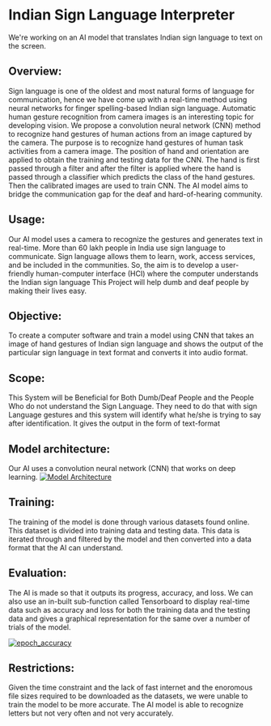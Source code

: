 # Indian Sign Language Interpreter
We're working on an AI model that translates Indian sign language to text on the screen. 
## Overview: 
Sign language is one of the oldest and most natural forms of language for communication, hence we have come up with a real-time method using neural networks for finger spelling-based Indian sign language. Automatic human gesture recognition from camera images is an interesting topic for developing vision. We propose a convolution neural network (CNN) method to recognize hand gestures of human actions from an image captured by the camera. The purpose is to recognize hand gestures of human task activities from a camera image. The position of hand and orientation are applied to obtain the training and testing data for the CNN. The hand is first passed through a filter and after the filter is applied where the hand is passed through a classifier which predicts the class of the hand gestures. Then the calibrated images are used to train CNN.
The AI model aims to bridge the communication gap for the deaf and hard-of-hearing community.
## Usage: 
Our AI model uses a camera to recognize the gestures and generates text in real-time.
More than 60 lakh people in India use sign language to communicate. Sign language allows them to learn, work, access services, and be included in the communities.
So, the aim is to develop a user-friendly human-computer interface (HCI) where the computer understands the Indian sign language This Project will help dumb and deaf people by making their lives easy.
## Objective:
 To create a computer software and train a model using CNN that takes an image of hand gestures of Indian sign language and shows the output of the particular sign language in text format and converts it into audio format.
 ## Scope: 
This System will be Beneficial for Both Dumb/Deaf People and the People Who do not understand the Sign Language. They need to do that with sign Language gestures and this system will identify what he/she is trying to say after identification. It gives the output in the form of text-format
## Model architecture:
Our AI uses a convolution neural network (CNN) that works on deep learning.
[![Model Architecture](https://github.com/sohansourab/ISL-Interpreter/blob/main/Images/model_arch.png)](https://github.com/sohansourab/ISL-Interpreter/blob/main/Images/model_arch.png)
## Training: 
The training of the model is done through various datasets found online. This dataset is divided into training data and testing data. This data is iterated through and filtered by the model and then converted  into a data format that the AI can understand. 
## Evaluation:
The AI is made so that it outputs its progress, accuracy, and loss. We can also use an in-built sub-function called Tensorboard
to display real-time data such as accuracy and loss for both the training data and the testing data and gives a graphical representation for the same over a number of trials of the model.

[![epoch_accuracy](https://github.com/sohansourab/ISL-Interpreter/blob/main/Images/epoch_accuracy.svg)](https://github.com/sohansourab/ISL-Interpreter/blob/main/Images/epoch_accuracy.svg)

## Restrictions:
Given the time constraint and the lack of fast internet and the enoromous file sizes required to be downloaded as the datasets, we were unable to train the model to be more accurate. The AI model is able to recognize letters but not very often and not very accurately.
